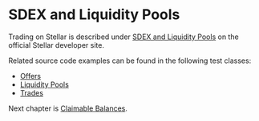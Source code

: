 # SDEX and Liquidity Pools

Trading on Stellar is described under [SDEX and Liquidity Pools](https://developers.stellar.org/docs/encyclopedia/liquidity-on-stellar-sdex-liquidity-pools#manage-buy-offer) on the official Stellar developer site.

Related source code examples can be found in the following test classes:

- [Offers](https://github.com/Soneso/stellar-ios-mac-sdk/blob/master/stellarsdk/stellarsdkTests/offers/OffersRemoteTestCase.swift)
- [Liquidity Pools](https://github.com/Soneso/stellar-ios-mac-sdk/blob/master/stellarsdk/stellarsdkTests/amm/AmmTestCase.swift)
- [Trades](https://github.com/Soneso/stellar-ios-mac-sdk/blob/master/stellarsdk/stellarsdkTests/trades/TradesTestCase.swift)


Next chapter is [Claimable Balances](claimable-balances.md).